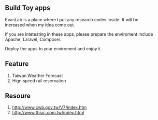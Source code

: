 ## Build Toy apps


EvanLab is a place where I put any research codes inside. It will be increased when my idea come out. 

If you are intetesting in these apps, please prepare the enviroment include Apache, Laravel, Composer.

Deploy the apps to your enviroment and enjoy it.

## Feature

1. Taiwan Weather Forecast
2. Hign speed rail reservation

## Resoure

1. http://www.cwb.gov.tw/V7/index.htm
2. http://www.thsrc.com.tw/index.html
